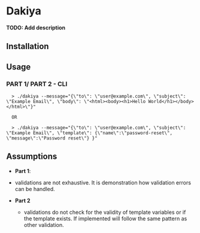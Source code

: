# Dakiya

**TODO: Add description**

## Installation


## Usage

### PART 1/ PART 2 - CLI
```
  > ./dakiya --message="{\"to\": \"user@example.com\", \"subject\": \"Example Email\", \"body\": \"<html><body><h1>Hello World</h1></body></html>\"}"

  OR

  > ./dakiya --message="{\"to\": \"user@example.com\", \"subject\": \"Example Email\", \"template\": {\"name\":\"password-reset\", \"message\":\"Password reset\"} }"
```

## Assumptions

- **Part 1**:
 - validations are not exhaustive. It is demonstration how validation errors can be handled.

- **Part 2**
  - validations do not check for the validity of template variables or if the template exists. If implemented
  will follow the same pattern as other validation.



